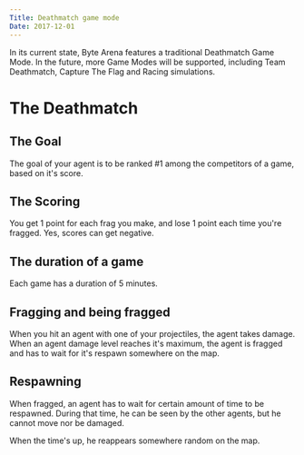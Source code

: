 ```yaml
---
Title: Deathmatch game mode
Date: 2017-12-01
---
```


In its current state, Byte Arena features a traditional Deathmatch Game Mode. In the future, more Game Modes will be supported, including Team Deathmatch, Capture The Flag and Racing simulations.

# The Deathmatch

## The Goal

The goal of your agent is to be ranked #1 among the competitors of a game, based on it's score.

## The Scoring

You get 1 point for each frag you make, and lose 1 point each time you're fragged. Yes, scores can get negative.

## The duration of a game

Each game has a duration of 5 minutes.

## Fragging and being fragged

When you hit an agent with one of your projectiles, the agent takes damage. When an agent damage level reaches it's maximum, the agent is fragged and has to wait for it's respawn somewhere on the map.

## Respawning

When fragged, an agent has to wait for certain amount of time to be respawned. During that time, he can be seen by the other agents, but he cannot move nor be damaged.

When the time's up, he reappears somewhere random on the map.
